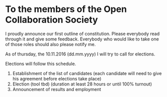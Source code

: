 
# To the members of the Open Collaboration Society

I proudly announce our first outline of constitution. 
Please everybody read through it and give some feedback. 
Everybody who would like to take one of those roles should also please notify me. 

As of thursday, the 10.11.2016 (dd.mm.yyyy) I will try to call for elections. 

Elections will follow this schedule. 
1. Establishment of the list of candidates (each candidate will need to give his agreement before elections take place)
2. Election (tool tbd) (duration at least 28 hours or until 100% turnout)
3. Announcement of results and employment
